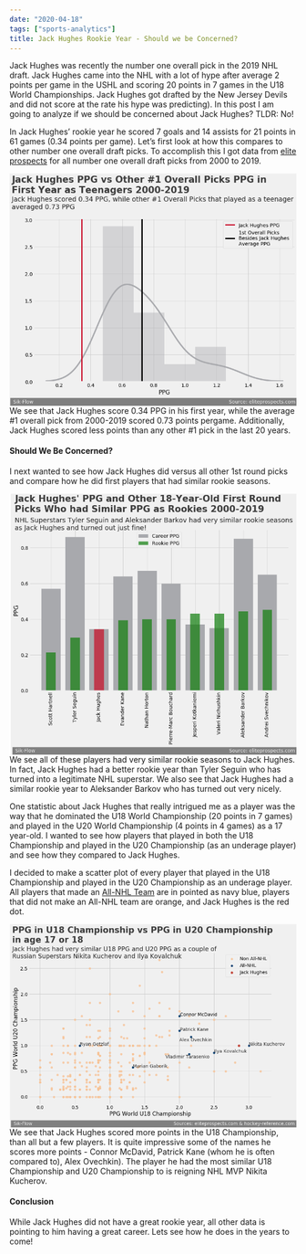 ```yaml
---
date: "2020-04-18"
tags: ["sports-analytics"]
title: Jack Hughes Rookie Year - Should we be Concerned?
---
```


Jack Hughes was recently the number one overall pick in the 2019 NHL draft.  Jack Hughes came into the NHL with a lot of hype after average 2 points per game in the USHL and scoring 20 points in 7 games in the U18 World Championships.  Jack Hughes got drafted by the New Jersey Devils and did not score at the rate his hype was predicting).  In this post I am going to analyze if we should be concerned about Jack Hughes? TLDR: No!

In Jack Hughes’ rookie year he scored 7 goals and 14 assists for 21 points in 61 games (0.34 points per game).  Let’s first look at how this compares to other number one overall draft picks.  To accomplish this I got data from [elite prospects](https://www.eliteprospects.com/) for all number one overall draft picks from 2000 to 2019.  

<img src="https://raw.githubusercontent.com/sik-flow/sik-flow.github.io/master/_posts/Images/Jack_Hughes/rookie_year.png" align = "left"/>

We see that Jack Hughes score 0.34 PPG in his first year, while the average #1 overall pick from 2000-2019 scored 0.73 points pergame.  Additionally, Jack Hughes scored less points than any other #1 pick in the last 20 years.  

#### Should We Be Concerned? 

I next wanted to see how Jack Hughes did versus all other 1st round picks and compare how he did first players that had similar rookie seasons. 

<img src="https://raw.githubusercontent.com/sik-flow/sik-flow.github.io/master/_posts/Images/Jack_Hughes/other_round_1.png" align = "left"/>

We see all of these players had very similar rookie seasons to Jack Hughes.  In fact, Jack Hughes had a better rookie year than Tyler Seguin who has turned into a legitimate NHL superstar.  We also see that Jack Hughes had a similar rookie year to Aleksander Barkov who has turned out very nicely.  

One statistic about Jack Hughes that really intrigued me as a player was the way that he dominated the U18 World Championship (20 points in 7 games) and played in the U20 World Championship (4 points in 4 games) as a 17 year-old.  I wanted to see how players that played in both the U18 Championship and played in the U20 Championship (as an underage player) and see how they compared to Jack Hughes. 

I decided to make a scatter plot of every player that played in the U18 Championship and played in the U20 Championship as an underage player.  All players that made an [All-NHL Team](https://www.hockey-reference.com/awards/nhl_all_star.html) are in pointed as navy blue, players that did not make an All-NHL team are orange, and Jack Hughes is the red dot. 

<img src="https://raw.githubusercontent.com/sik-flow/sik-flow.github.io/master/_posts/Images/Jack_Hughes/championship.png" align = "left"/>

We see that Jack Hughes scored more points in the U18 Championship, than all but a few players.  It is quite impressive some of the names he scores more points - Connor McDavid, Patrick Kane (whom he is often compared to), Alex Ovechkin).  The player he had the most similar U18 Championship and U20 Championship to is reigning NHL MVP Nikita Kucherov.

#### Conclusion 

While Jack Hughes did not have a great rookie year, all other data is pointing to him having a great career.  Lets see how he does in the years to come! 
